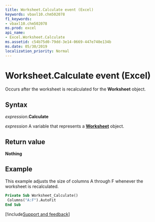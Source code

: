 ```yaml
---
title: Worksheet.Calculate event (Excel)
keywords: vbaxl10.chm502078
f1_keywords:
- vbaxl10.chm502078
ms.prod: excel
api_name:
- Excel.Worksheet.Calculate
ms.assetid: c54b75d0-79dd-3e14-0669-447e740e134b
ms.date: 05/30/2019
localization_priority: Normal
---
```



# Worksheet.Calculate event (Excel)

Occurs after the worksheet is recalculated for the **Worksheet** object.


## Syntax

_expression_.**Calculate**

_expression_ A variable that represents a **[Worksheet](Excel.Worksheet.md)** object.


## Return value

**Nothing**


## Example

This example adjusts the size of columns A through F whenever the worksheet is recalculated.

```vb
Private Sub Worksheet_Calculate() 
 Columns("A:F").AutoFit 
End Sub
```




[!include[Support and feedback](~/includes/feedback-boilerplate.md)]
